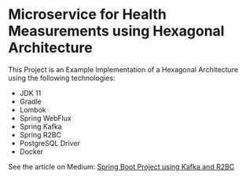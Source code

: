 # Microservice for Health Measurements using Hexagonal Architecture

This Project is an Example Implementation of a Hexagonal Architecture using the following technologies:

- JDK 11 
- Gradle
- Lombok
- Spring WebFlux
- Spring Kafka
- Spring R2BC
- PostgreSQL Driver
- Docker

See the article on Medium: [Spring Boot Project using Kafka and R2BC](https://gasmartins.medium.com/spring-boot-project-using-kafka-and-r2bc-part-i-a460627d308c)

